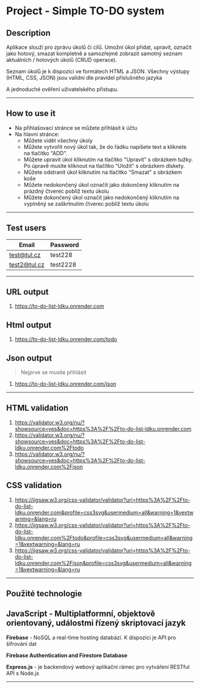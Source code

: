 # Project - Simple TO-DO system

## Description
Aplikace slouží pro zprávu úkolů či cílů. Umožní úkol přidat, upravit, označit jako hotový, smazat kompletně a samozřejmě zobrazit samotný seznam aktuálních / hotových úkolů (CRUD operace).

Seznam úkolů je k dispozici ve formátech HTML a JSON. Všechny výstupy (HTML, CSS, JSON) jsou validní dle pravidel příslušného jazyka

A jednoduché ověření uživatelského přistupu.

---
## How to use it

- Na přihlašovací stránce se můžete přihlásit k účtu
- Na hlavní stránce:
  - Můžete vidět všechny úkoly
  - Můžete vytvořit nový úkol tak, že do řádku napíšete text a kliknete na tlačítko "ADD".
  - Můžete upravit úkol kliknutím na tlačítko "Upravit" s obrázkem tužky. Po úpravě musíte kliknout na tlačítko "Uložit" s obrázkem diskety.
  - Můžete odstranit úkol kliknutím na tlačítko "Smazat" s obrázkem koše
  - Můžete nedokončený úkol označit jako dokončený kliknutím na prázdný čtverec poblíž textu úkolu
  - Můžete dokončený úkol označit jako nedokončený kliknutím na vyplněný se zaškrtnutím čtverec poblíž textu úkolu

---
## Test users

[//]: # (Add test users)

| Email          | Password               |
|----------------|------------------------|
| test@tul.cz    | test228                |
| test2@tul.cz   | test2228               |
-------------------------------------------

## URL output

1. https://to-do-list-ldku.onrender.com

## Html output

1. https://to-do-list-ldku.onrender.com/todo

## Json output

> Nejprve se musíte přihlásit
1. https://to-do-list-ldku.onrender.com/json

---

## HTML validation

1. https://validator.w3.org/nu/?showsource=yes&doc=https%3A%2F%2Fto-do-list-ldku.onrender.com
2. https://validator.w3.org/nu/?showsource=yes&doc=https%3A%2F%2Fto-do-list-ldku.onrender.com%2Ftodo
3. https://validator.w3.org/nu/?showsource=yes&doc=https%3A%2F%2Fto-do-list-ldku.onrender.com%2Fjson

## CSS validation

1. https://jigsaw.w3.org/css-validator/validator?uri=https%3A%2F%2Fto-do-list-ldku.onrender.com&profile=css3svg&usermedium=all&warning=1&vextwarning=&lang=ru
2. https://jigsaw.w3.org/css-validator/validator?uri=https%3A%2F%2Fto-do-list-ldku.onrender.com%2Ftodo&profile=css3svg&usermedium=all&warning=1&vextwarning=&lang=ru
3. https://jigsaw.w3.org/css-validator/validator?uri=https%3A%2F%2Fto-do-list-ldku.onrender.com%2Fjson&profile=css3svg&usermedium=all&warning=1&vextwarning=&lang=ru

---
## Použité technologie 

**JavaScript** - Multiplatformní, objektově orientovaný, událostmi řízený skriptovací jazyk
-
**Firebase** - NoSQL a real-time hosting databází. K dispozici je API pro šifrování dat

**Firebase Authentication and Firestore Database**

**Express.js** - je backendový webový aplikační rámec pro vytváření RESTful API s Node.js

---